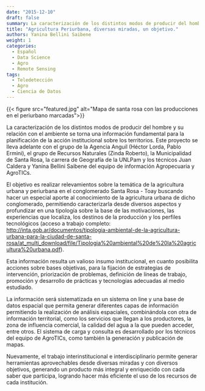 ```yaml
---
date: "2015-12-10"
draft: false
summary: La caracterización de los distintos modos de producir del hombre y su relación con el ambiente se torna una información fundamental para la planificación de la acción institucional sobre los territorios.
title: "Agricultura Periurbana, diversas miradas, un objetivo."
authors: Yanina Bellini Saibene
weight: 1
categories:
  - Español
  - Data Science
  - Agro
  - Remote Sensing
tags: 
  - Teledetección
  - Agro
  - Ciencia de Datos
---
```


{{< figure src="featured.jpg" alt="Mapa de santa rosa con las producciones en el periurbano marcadas">}}

La caracterización de los distintos modos de producir del hombre y su relación con el ambiente se torna una información fundamental para la planificación de la acción institucional sobre los territorios. Este proyecto se lleva adelante con el grupo de la Agencia Anguil (Héctor Lorda, Pablo Ermini), el grupo de Recursos Naturales (Zinda Roberto), la Municipalidad de Santa Rosa, la carrera de Geografía de la UNLPam y los técnicos Juan Caldera y Yanina Bellini Saibene del equipo de información Agropecuaria y AgroTICs. 

El objetivo es realizar relevamientos sobre la temática de la agricultura urbana y periurbana en el conglomerado Santa Rosa - Toay buscando hacer un especial aporte al conocimiento de la agricultura urbana de dicho conglomerado, permitiendo caracterizarla desde diversos aspectos y profundizar en una tipología sobre la base de las motivaciones, las experiencias que localiza, los destinos de la producción y los perfiles tecnológicos (acceso a trabajo completo: http://inta.gob.ar/documentos/tipologia-ambiental-de-la-agricultura-urbana-para-la-ciudad-de-santa-rosa/at_multi_download/file/Tipologia%20ambiental%20de%20la%20agricultura%20urbana.pdf). 

Esta información resulta un valioso insumo institucional, en cuanto posibilita acciones sobre bases objetivas, para la fijación de estrategias de intervención, priorización de problemas, definición de líneas de trabajo, promoción y desarrollo de prácticas y tecnologías adecuadas al medio estudiado.

La información será sistematizada en un sistema on line y una base de datos espacial que permita generar diferentes capas de información permitiendo la realización de análisis espaciales, combinándola con otra de información territorial, como los servicios que llegan a los productores, la zona de influencia comercial, la calidad del agua a la que pueden acceder, entre otros.  El sistema de carga y consulta es desarrollado por los técnicos del equipo de AgroTICs, como también la generación y publicación de mapas.

Nuevamente, el trabajo interinstitucional e interdisciplinario permite generar herramientas aprovechables desde diversas miradas y con diversos objetivos, generando un producto más integral y enriquecido con cada saber que participa, logrando hacer más eficiente el uso de los recursos de cada institución.

